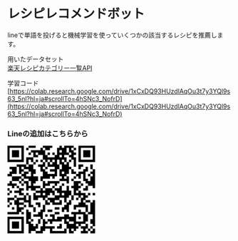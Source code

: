 # レシピレコメンドボット

lineで単語を投げると機械学習を使っていくつかの該当するレシピを推薦します。  

用いたデータセット  
[楽天レシピカテゴリー一覧API](https://webservice.rakuten.co.jp/api/recipecategorylist/)  


学習コード  
[https://colab.research.google.com/drive/1xCxDQ93HUzdlAqOu3t7y3YQl9s63_5nl?hl=ja#scrollTo=4hSNc3_NofrD](https://colab.research.google.com/drive/1xCxDQ93HUzdlAqOu3t7y3YQl9s63_5nl?hl=ja#scrollTo=4hSNc3_NofrD)

### Lineの追加はこちらから
![QRL](static/image/QRL.png)